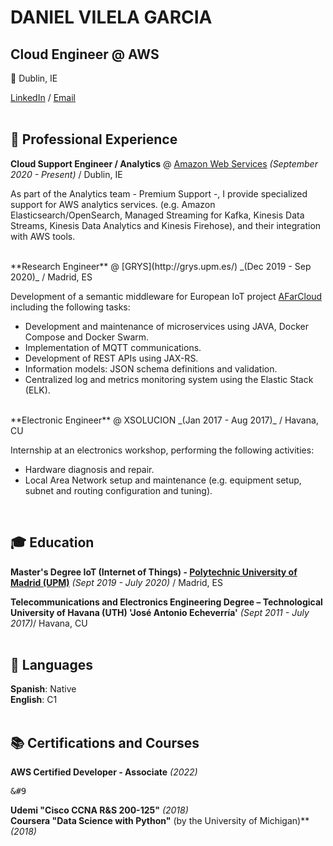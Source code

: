 # DANIEL VILELA GARCIA

## Cloud Engineer @ AWS <br>
📌 Dublin, IE <br>

[LinkedIn](https://www.linkedin.com/in/daniel-vilela-garcia/) / [Email](mailto:dani010lenin@gmail.com) <br><br>

## 🔧 Professional Experience <br>


**Cloud Support Engineer / Analytics** @ [Amazon Web Services](https://aws.amazon.com/) _(September 2020 - Present)_ / Dublin, IE <br>

As part of the Analytics team - Premium Support -, I provide specialized support for AWS analytics services. (e.g.
Amazon Elasticsearch/OpenSearch, Managed Streaming for Kafka, Kinesis Data Streams, Kinesis Data Analytics and
Kinesis Firehose), and their integration with AWS tools.

<br>
**Research Engineer** @ [GRYS](http://grys.upm.es/) _(Dec 2019 - Sep 2020)_ / Madrid, ES <br>

Development of a semantic middleware for European IoT project [AFarCloud](http://www.afarcloud.eu/) including the following tasks:

- Development and maintenance of microservices using JAVA, Docker Compose and Docker Swarm.
- Implementation of MQTT communications.
- Development of REST APIs using JAX-RS.
- Information models: JSON schema definitions and validation.
- Centralized log and metrics monitoring system using the Elastic Stack (ELK).

<br>
**Electronic Engineer** @ XSOLUCION _(Jan 2017 - Aug 2017)_ / Havana, CU <br>

Internship at an electronics workshop, performing the following activities: 

- Hardware diagnosis and repair.
- Local Area Network setup and maintenance (e.g. equipment setup, subnet and routing configuration and tuning).

<br>

## 🎓 Education

**Master's Degree IoT (Internet of Things) - [Polytechnic University of Madrid (UPM)](https://www.upm.es/)** _(Sept 2019 - July 2020)_ / Madrid, ES <br>

**Telecommunications and Electronics Engineering Degree – Technological University of Havana (UTH) 'José
Antonio Echeverría'** _(Sept 2011 - July 2017)_/ Havana, CU
<br><br>

## 💬 Languages

**Spanish**: Native <br>
**English**: C1
<br><br>

## 📚 Certifications and Courses

**AWS Certified Developer - Associate** _(2022)_ <pre>&#9</pre> <div data-iframe-width="150" data-iframe-height="270" data-share-badge-id="9294de01-b082-4bbe-976b-c7cdaf239730" data-share-badge-host="https://www.credly.com"></div><script type="text/javascript" async src="//cdn.credly.com/assets/utilities/embed.js"></script>
**Udemi "Cisco CCNA R&S 200-125"**  _(2018)_ <br>
**Coursera "Data Science with Python"** (by the University of Michigan)** _(2018)_ <br>



